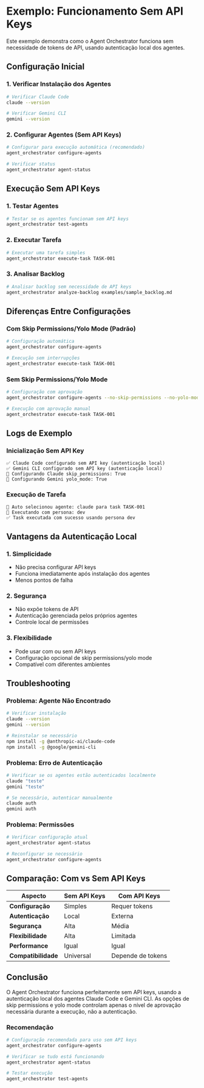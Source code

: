 # Exemplo: Funcionamento Sem API Keys

Este exemplo demonstra como o Agent Orchestrator funciona sem necessidade de tokens de API, usando autenticação local dos agentes.

## Configuração Inicial

### 1. Verificar Instalação dos Agentes

```bash
# Verificar Claude Code
claude --version

# Verificar Gemini CLI
gemini --version
```

### 2. Configurar Agentes (Sem API Keys)

```bash
# Configurar para execução automática (recomendado)
agent_orchestrator configure-agents

# Verificar status
agent_orchestrator agent-status
```

## Execução Sem API Keys

### 1. Testar Agentes

```bash
# Testar se os agentes funcionam sem API keys
agent_orchestrator test-agents
```

### 2. Executar Tarefa

```bash
# Executar uma tarefa simples
agent_orchestrator execute-task TASK-001
```

### 3. Analisar Backlog

```bash
# Analisar backlog sem necessidade de API keys
agent_orchestrator analyze-backlog examples/sample_backlog.md
```

## Diferenças Entre Configurações

### Com Skip Permissions/Yolo Mode (Padrão)
```bash
# Configuração automática
agent_orchestrator configure-agents

# Execução sem interrupções
agent_orchestrator execute-task TASK-001
```

### Sem Skip Permissions/Yolo Mode
```bash
# Configuração com aprovação
agent_orchestrator configure-agents --no-skip-permissions --no-yolo-mode

# Execução com aprovação manual
agent_orchestrator execute-task TASK-001
```

## Logs de Exemplo

### Inicialização Sem API Key
```
✅ Claude Code configurado sem API key (autenticação local)
✅ Gemini CLI configurado sem API key (autenticação local)
🔧 Configurando Claude skip_permissions: True
🔧 Configurando Gemini yolo_mode: True
```

### Execução de Tarefa
```
🤖 Auto selecionou agente: claude para task TASK-001
🤖 Executando com persona: dev
✅ Task executada com sucesso usando persona dev
```

## Vantagens da Autenticação Local

### 1. **Simplicidade**
- Não precisa configurar API keys
- Funciona imediatamente após instalação dos agentes
- Menos pontos de falha

### 2. **Segurança**
- Não expõe tokens de API
- Autenticação gerenciada pelos próprios agentes
- Controle local de permissões

### 3. **Flexibilidade**
- Pode usar com ou sem API keys
- Configuração opcional de skip permissions/yolo mode
- Compatível com diferentes ambientes

## Troubleshooting

### Problema: Agente Não Encontrado
```bash
# Verificar instalação
claude --version
gemini --version

# Reinstalar se necessário
npm install -g @anthropic-ai/claude-code
npm install -g @google/gemini-cli
```

### Problema: Erro de Autenticação
```bash
# Verificar se os agentes estão autenticados localmente
claude "teste"
gemini "teste"

# Se necessário, autenticar manualmente
claude auth
gemini auth
```

### Problema: Permissões
```bash
# Verificar configuração atual
agent_orchestrator agent-status

# Reconfigurar se necessário
agent_orchestrator configure-agents
```

## Comparação: Com vs Sem API Keys

| Aspecto | Sem API Keys | Com API Keys |
|---------|--------------|--------------|
| **Configuração** | Simples | Requer tokens |
| **Autenticação** | Local | Externa |
| **Segurança** | Alta | Média |
| **Flexibilidade** | Alta | Limitada |
| **Performance** | Igual | Igual |
| **Compatibilidade** | Universal | Depende de tokens |

## Conclusão

O Agent Orchestrator funciona perfeitamente sem API keys, usando a autenticação local dos agentes Claude Code e Gemini CLI. As opções de skip permissions e yolo mode controlam apenas o nível de aprovação necessária durante a execução, não a autenticação.

### Recomendação
```bash
# Configuração recomendada para uso sem API keys
agent_orchestrator configure-agents

# Verificar se tudo está funcionando
agent_orchestrator agent-status

# Testar execução
agent_orchestrator test-agents
``` 